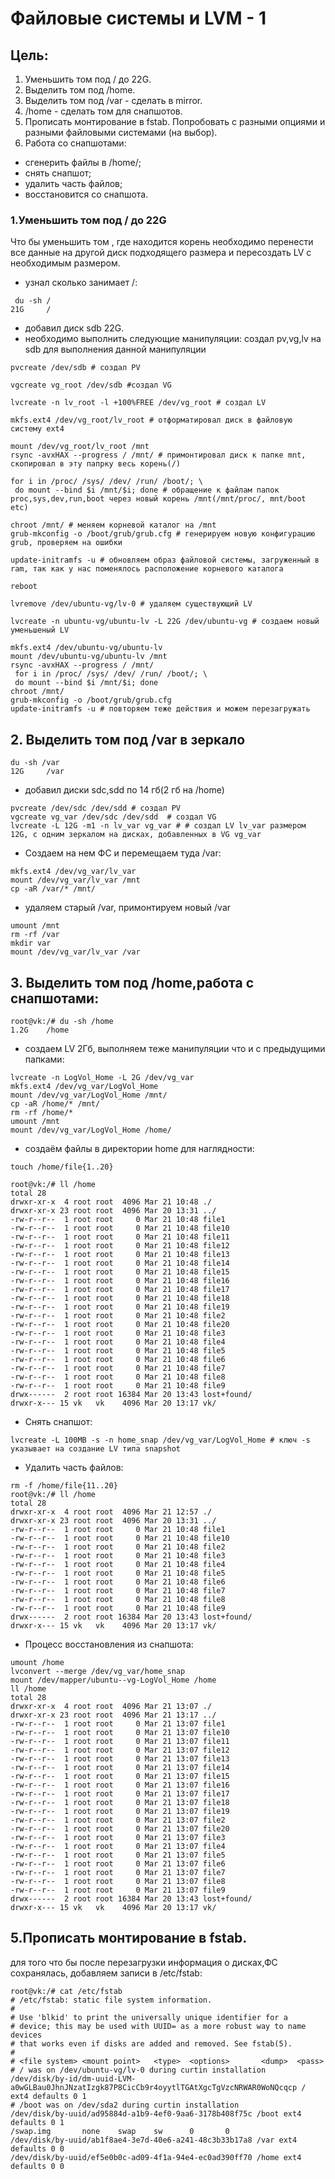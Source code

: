# Файловые системы и LVM - 1
## Цель:
1. Уменьшить том под / до 22G.
2. Выделить том под /home.
3. Выделить том под /var - сделать в mirror.
4. /home - сделать том для снапшотов.
5. Прописать монтирование в fstab. Попробовать с разными опциями и разными файловыми системами (на выбор).
6. Работа со снапшотами:
 - сгенерить файлы в /home/;
 - снять снапшот;
 - удалить часть файлов;
 - восстановится со снапшота.
### 1.Уменьшить том под / до 22G
Что бы уменьшить том , где находится корень необходимо перенести все данные на другой диск подходящего размера и пересоздать LV с необходимым размером.
 - узнал сколько занимает /:
```
 du -sh /
21G     /
```
 - добавил диск sdb 22G.
 - необходимо выполнить следующие манипуляции:
создал pv,vg,lv на sdb для выполнения данной манипуляции
```
pvcreate /dev/sdb # создал PV
```
```
vgcreate vg_root /dev/sdb #создал VG
```
```
lvcreate -n lv_root -l +100%FREE /dev/vg_root # создал LV
```
```
mkfs.ext4 /dev/vg_root/lv_root # отформатировал диск в файловую систему ext4
```
```
mount /dev/vg_root/lv_root /mnt
rsync -avxHAX --progress / /mnt/ # примонтировал диск к папке mnt, скопировал в эту папрку весь корень(/)
```
```
for i in /proc/ /sys/ /dev/ /run/ /boot/; \
 do mount --bind $i /mnt/$i; done # обращение к файлам папок proc,sys,dev,run,boot через новый корень /mnt(/mnt/proc/, mnt/boot etc) 
```
```
chroot /mnt/ # меняем корневой каталог на /mnt
grub-mkconfig -o /boot/grub/grub.cfg # генерируем новую конфигурацию grub, проверяем на ошибки
```
```
update-initramfs -u # обновляем образ файловой системы, загруженный в ram, так как у нас поменялось расположение корневого каталога
```
```
reboot
```
```
lvremove /dev/ubuntu-vg/lv-0 # удаляем существующий LV
```
```
lvcreate -n ubuntu-vg/ubuntu-lv -L 22G /dev/ubuntu-vg # создаем новый уменьшеный LV
```
```
mkfs.ext4 /dev/ubuntu-vg/ubuntu-lv 
mount /dev/ubuntu-vg/ubuntu-lv /mnt
rsync -avxHAX --progress / /mnt/
 for i in /proc/ /sys/ /dev/ /run/ /boot/; \
 do mount --bind $i /mnt/$i; done
chroot /mnt/
grub-mkconfig -o /boot/grub/grub.cfg
update-initramfs -u # повторяем теже действия и можем перезагружать
```
## 2. Выделить том под /var в зеркало

```
du -sh /var
12G     /var
```
 - добавил диски sdc,sdd по 14 гб(2 гб на /home)
```
pvcreate /dev/sdc /dev/sdd # создал PV
vgcreate vg_var /dev/sdc /dev/sdd  # создал VG
lvcreate -L 12G -m1 -n lv_var vg_var # # создал LV lv_var размером 12G, c одним зеркалом на дисках, добавленных в VG vg_var
```
 - Создаем на нем ФС и перемещаем туда /var:
```
mkfs.ext4 /dev/vg_var/lv_var
mount /dev/vg_var/lv_var /mnt
cp -aR /var/* /mnt/
```
- удаляем старый /var, примонтируем новый /var
```
umount /mnt
rm -rf /var
mkdir var
mount /dev/vg_var/lv_var /var
```
## 3. Выделить том под /home,работа с снапшотами:
```
root@vk:/# du -sh /home
1.2G    /home
```
 - создаем LV 2Гб, выполняем теже манипуляции что и с предыдущими папками:
```
lvcreate -n LogVol_Home -L 2G /dev/vg_var
mkfs.ext4 /dev/vg_var/LogVol_Home
mount /dev/vg_var/LogVol_Home /mnt/
cp -aR /home/* /mnt/
rm -rf /home/*
umount /mnt
mount /dev/vg_var/LogVol_Home /home/
```
 - создаём файлы в директории home для наглядности:
```
touch /home/file{1..20}
```
```
root@vk:/# ll /home
total 28
drwxr-xr-x  4 root root  4096 Mar 21 10:48 ./
drwxr-xr-x 23 root root  4096 Mar 20 13:31 ../
-rw-r--r--  1 root root     0 Mar 21 10:48 file1
-rw-r--r--  1 root root     0 Mar 21 10:48 file10
-rw-r--r--  1 root root     0 Mar 21 10:48 file11
-rw-r--r--  1 root root     0 Mar 21 10:48 file12
-rw-r--r--  1 root root     0 Mar 21 10:48 file13
-rw-r--r--  1 root root     0 Mar 21 10:48 file14
-rw-r--r--  1 root root     0 Mar 21 10:48 file15
-rw-r--r--  1 root root     0 Mar 21 10:48 file16
-rw-r--r--  1 root root     0 Mar 21 10:48 file17
-rw-r--r--  1 root root     0 Mar 21 10:48 file18
-rw-r--r--  1 root root     0 Mar 21 10:48 file19
-rw-r--r--  1 root root     0 Mar 21 10:48 file2
-rw-r--r--  1 root root     0 Mar 21 10:48 file20
-rw-r--r--  1 root root     0 Mar 21 10:48 file3
-rw-r--r--  1 root root     0 Mar 21 10:48 file4
-rw-r--r--  1 root root     0 Mar 21 10:48 file5
-rw-r--r--  1 root root     0 Mar 21 10:48 file6
-rw-r--r--  1 root root     0 Mar 21 10:48 file7
-rw-r--r--  1 root root     0 Mar 21 10:48 file8
-rw-r--r--  1 root root     0 Mar 21 10:48 file9
drwx------  2 root root 16384 Mar 20 13:43 lost+found/
drwxr-x--- 15 vk   vk    4096 Mar 20 13:17 vk/
```
 - Снять снапшот:
```
lvcreate -L 100MB -s -n home_snap /dev/vg_var/LogVol_Home # ключ -s указывает на создание LV типа snapshot
```
 - Удалить часть файлов:
```
rm -f /home/file{11..20}
root@vk:/# ll /home
total 28
drwxr-xr-x  4 root root  4096 Mar 21 12:57 ./
drwxr-xr-x 23 root root  4096 Mar 20 13:31 ../
-rw-r--r--  1 root root     0 Mar 21 10:48 file1
-rw-r--r--  1 root root     0 Mar 21 10:48 file10
-rw-r--r--  1 root root     0 Mar 21 10:48 file2
-rw-r--r--  1 root root     0 Mar 21 10:48 file3
-rw-r--r--  1 root root     0 Mar 21 10:48 file4
-rw-r--r--  1 root root     0 Mar 21 10:48 file5
-rw-r--r--  1 root root     0 Mar 21 10:48 file6
-rw-r--r--  1 root root     0 Mar 21 10:48 file7
-rw-r--r--  1 root root     0 Mar 21 10:48 file8
-rw-r--r--  1 root root     0 Mar 21 10:48 file9
drwx------  2 root root 16384 Mar 20 13:43 lost+found/
drwxr-x--- 15 vk   vk    4096 Mar 20 13:17 vk/
```
 - Процесс восстановления из снапшота:
```
umount /home
lvconvert --merge /dev/vg_var/home_snap
mount /dev/mapper/ubuntu--vg-LogVol_Home /home
ll /home
total 28
drwxr-xr-x  4 root root  4096 Mar 21 13:07 ./
drwxr-xr-x 23 root root  4096 Mar 21 13:17 ../
-rw-r--r--  1 root root     0 Mar 21 13:07 file1
-rw-r--r--  1 root root     0 Mar 21 13:07 file10
-rw-r--r--  1 root root     0 Mar 21 13:07 file11
-rw-r--r--  1 root root     0 Mar 21 13:07 file12
-rw-r--r--  1 root root     0 Mar 21 13:07 file13
-rw-r--r--  1 root root     0 Mar 21 13:07 file14
-rw-r--r--  1 root root     0 Mar 21 13:07 file15
-rw-r--r--  1 root root     0 Mar 21 13:07 file16
-rw-r--r--  1 root root     0 Mar 21 13:07 file17
-rw-r--r--  1 root root     0 Mar 21 13:07 file18
-rw-r--r--  1 root root     0 Mar 21 13:07 file19
-rw-r--r--  1 root root     0 Mar 21 13:07 file2
-rw-r--r--  1 root root     0 Mar 21 13:07 file20
-rw-r--r--  1 root root     0 Mar 21 13:07 file3
-rw-r--r--  1 root root     0 Mar 21 13:07 file4
-rw-r--r--  1 root root     0 Mar 21 13:07 file5
-rw-r--r--  1 root root     0 Mar 21 13:07 file6
-rw-r--r--  1 root root     0 Mar 21 13:07 file7
-rw-r--r--  1 root root     0 Mar 21 13:07 file8
-rw-r--r--  1 root root     0 Mar 21 13:07 file9
drwx------  2 root root 16384 Mar 20 13:43 lost+found/
drwxr-x--- 15 vk   vk    4096 Mar 20 13:17 vk/
```
## 5.Прописать монтирование в fstab.
для того что бы после перезагрузки информация о дисках,ФС сохранялась, добавляем записи в /etc/fstab:
```
root@vk:/# cat /etc/fstab
# /etc/fstab: static file system information.
#
# Use 'blkid' to print the universally unique identifier for a
# device; this may be used with UUID= as a more robust way to name devices
# that works even if disks are added and removed. See fstab(5).
#
# <file system> <mount point>   <type>  <options>       <dump>  <pass>
# / was on /dev/ubuntu-vg/lv-0 during curtin installation
/dev/disk/by-id/dm-uuid-LVM-a0wGLBau0JhnJNzatIzgk87P8CicCb9r4oyytlTGAtXgcTgVzcNRWAR0WoNQcqcp / ext4 defaults 0 1
# /boot was on /dev/sda2 during curtin installation
/dev/disk/by-uuid/ad95884d-a1b9-4ef0-9aa6-3178b408f75c /boot ext4 defaults 0 1
/swap.img       none    swap    sw      0       0
/dev/disk/by-uuid/ab1f8ae4-3e7d-40e6-a241-48c3b33b17a8 /var ext4 defaults 0 0
/dev/disk/by-uuid/ef5e0b0c-ad09-4f1a-94e4-ec0ad390ff70 /home ext4 defaults 0 0
```
